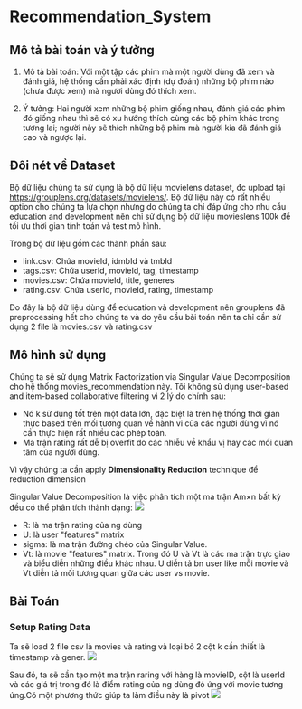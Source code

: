 # Recommendation_System

## Mô tả bài toán và ý tưởng
1. Mô tả bài toán:
  Với một tập các phim mà một người dùng đã xem và đánh giá, hệ thống cần phải xác định (dự đoán) những bộ phim nào (chưa được xem) mà người dùng đó thích xem.

2. Ý tưởng:
  Hai người xem những bộ phim giống nhau, đánh giá các phim đó giống nhau thì sẽ có xu hướng thích cùng các bộ phim khác trong tương lai; người này sẽ thích những bộ phim mà người kia đã đánh giá cao và ngược lại.

## Đôi nét về Dataset
  Bộ dữ liệu chúng ta sử dụng là bộ dữ liệu movielens dataset, đc upload tại https://grouplens.org/datasets/movielens/. Bộ dữ liệu này có rất nhiều option cho chúng ta lựa chọn nhưng do chúng ta chỉ đáp ứng cho nhu cầu education and development nên chỉ sử dụng bộ dữ liệu movieslens 100k để tối ưu thời gian tính toán và test mô hình. 
  
Trong bộ dữ liệu gồm các thành phần sau: 
* link.csv: Chứa movieId, idmbId và tmbId
* tags.csv: Chứa userId, movieId, tag, timestamp
* movies.csv: Chứa movieId, title, generes
* rating.csv: Chứa userId, movieId, rating, timestamp

Do đây là bộ dữ liệu dùng để education và development nên grouplens đã preprocessing hết cho chúng ta và do yêu cầu bài toán nên ta chỉ cần sử dụng 2 file là movies.csv và rating.csv 

## Mô hình sử dụng
Chúng ta sẽ sử dụng Matrix Factorization via Singular Value Decomposition cho hệ thống movies_recommendation này. Tôi không sử dụng user-based and item-based collaborative filtering vì 2 lý do chính sau:
* Nó k sử dụng tốt trên một data lớn, đặc biệt là trên hệ thống thời gian thực based trên mối tương quan về hành vi của các người dùng vì nó cần thực hiện rất nhiều các phép toán.
* Ma trận rating rất dễ bị overfit do các nhiễu về khẩu vị hay các mối quan tâm của người dùng.

Vì vậy chúng ta cần apply **Dimensionality Reduction** technique để reduction dimension

Singular Value Decomposition là việc phân tích một ma trận Am×n bất kỳ đều có thể phân tích thành dạng:
<img src="https://upanh1.com/images/Capture18d044fc35d383b1.png">
* R: là ma trận rating của ng dùng
* U: là user "features" matrix
* sigma: là ma trận đường chéo của Singular Value. 
* Vt: là movie "features" matrix.
Trong đó U và Vt là các ma trận trực giao và biểu diễn những điều khác nhau. U diễn tả bn user like mỗi movie và Vt diễn tả mối tương quan giữa các user vs movie. 

## Bài Toán

### Setup Rating Data
Ta sẽ load 2 file csv là movies và rating và loại bỏ 2 cột k cần thiết là timestamp và gener.
<img src="https://upanh1.com/images/Capturef7b2b0cc0c1d1f5c.png">

Sau đó, ta sẽ cần tạo một ma trận raring với hàng là movieID, cột là userId và các giá trị trong đó là điểm rating của ng dùng đó ứng với movie tương ứng.Có một phương thức giúp ta làm điều này là pivot 
<img src="https://upanh1.com/images/Capture6973073fd34b2309.png">
